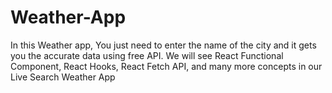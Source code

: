# Weather-App
In this Weather app, You just need to enter the name of the city and it gets you the accurate data using free API. We will see React Functional Component, React Hooks, React Fetch API, and many more concepts in our Live Search Weather App
